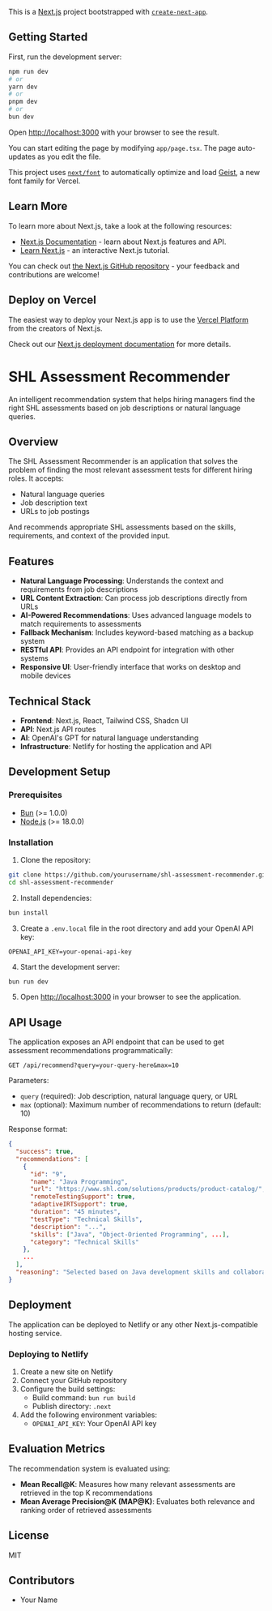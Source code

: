 This is a [Next.js](https://nextjs.org) project bootstrapped with [`create-next-app`](https://nextjs.org/docs/app/api-reference/cli/create-next-app).

## Getting Started

First, run the development server:

```bash
npm run dev
# or
yarn dev
# or
pnpm dev
# or
bun dev
```

Open [http://localhost:3000](http://localhost:3000) with your browser to see the result.

You can start editing the page by modifying `app/page.tsx`. The page auto-updates as you edit the file.

This project uses [`next/font`](https://nextjs.org/docs/app/building-your-application/optimizing/fonts) to automatically optimize and load [Geist](https://vercel.com/font), a new font family for Vercel.

## Learn More

To learn more about Next.js, take a look at the following resources:

- [Next.js Documentation](https://nextjs.org/docs) - learn about Next.js features and API.
- [Learn Next.js](https://nextjs.org/learn) - an interactive Next.js tutorial.

You can check out [the Next.js GitHub repository](https://github.com/vercel/next.js) - your feedback and contributions are welcome!

## Deploy on Vercel

The easiest way to deploy your Next.js app is to use the [Vercel Platform](https://vercel.com/new?utm_medium=default-template&filter=next.js&utm_source=create-next-app&utm_campaign=create-next-app-readme) from the creators of Next.js.

Check out our [Next.js deployment documentation](https://nextjs.org/docs/app/building-your-application/deploying) for more details.

# SHL Assessment Recommender

An intelligent recommendation system that helps hiring managers find the right SHL assessments based on job descriptions or natural language queries.

## Overview

The SHL Assessment Recommender is an application that solves the problem of finding the most relevant assessment tests for different hiring roles. It accepts:
- Natural language queries
- Job description text
- URLs to job postings

And recommends appropriate SHL assessments based on the skills, requirements, and context of the provided input.

## Features

- **Natural Language Processing**: Understands the context and requirements from job descriptions
- **URL Content Extraction**: Can process job descriptions directly from URLs
- **AI-Powered Recommendations**: Uses advanced language models to match requirements to assessments
- **Fallback Mechanism**: Includes keyword-based matching as a backup system
- **RESTful API**: Provides an API endpoint for integration with other systems
- **Responsive UI**: User-friendly interface that works on desktop and mobile devices

## Technical Stack

- **Frontend**: Next.js, React, Tailwind CSS, Shadcn UI
- **API**: Next.js API routes
- **AI**: OpenAI's GPT for natural language understanding
- **Infrastructure**: Netlify for hosting the application and API

## Development Setup

### Prerequisites

- [Bun](https://bun.sh/) (>= 1.0.0)
- [Node.js](https://nodejs.org/) (>= 18.0.0)

### Installation

1. Clone the repository:

```bash
git clone https://github.com/yourusername/shl-assessment-recommender.git
cd shl-assessment-recommender
```

2. Install dependencies:

```bash
bun install
```

3. Create a `.env.local` file in the root directory and add your OpenAI API key:

```
OPENAI_API_KEY=your-openai-api-key
```

4. Start the development server:

```bash
bun run dev
```

5. Open [http://localhost:3000](http://localhost:3000) in your browser to see the application.

## API Usage

The application exposes an API endpoint that can be used to get assessment recommendations programmatically:

```
GET /api/recommend?query=your-query-here&max=10
```

Parameters:
- `query` (required): Job description, natural language query, or URL
- `max` (optional): Maximum number of recommendations to return (default: 10)

Response format:

```json
{
  "success": true,
  "recommendations": [
    {
      "id": "9",
      "name": "Java Programming",
      "url": "https://www.shl.com/solutions/products/product-catalog/",
      "remoteTestingSupport": true,
      "adaptiveIRTSupport": true,
      "duration": "45 minutes",
      "testType": "Technical Skills",
      "description": "...",
      "skills": ["Java", "Object-Oriented Programming", ...],
      "category": "Technical Skills"
    },
    ...
  ],
  "reasoning": "Selected based on Java development skills and collaboration requirements..."
}
```

## Deployment

The application can be deployed to Netlify or any other Next.js-compatible hosting service.

### Deploying to Netlify

1. Create a new site on Netlify
2. Connect your GitHub repository
3. Configure the build settings:
   - Build command: `bun run build`
   - Publish directory: `.next`
4. Add the following environment variables:
   - `OPENAI_API_KEY`: Your OpenAI API key

## Evaluation Metrics

The recommendation system is evaluated using:

- **Mean Recall@K**: Measures how many relevant assessments are retrieved in the top K recommendations
- **Mean Average Precision@K (MAP@K)**: Evaluates both relevance and ranking order of retrieved assessments

## License

MIT

## Contributors

- Your Name
